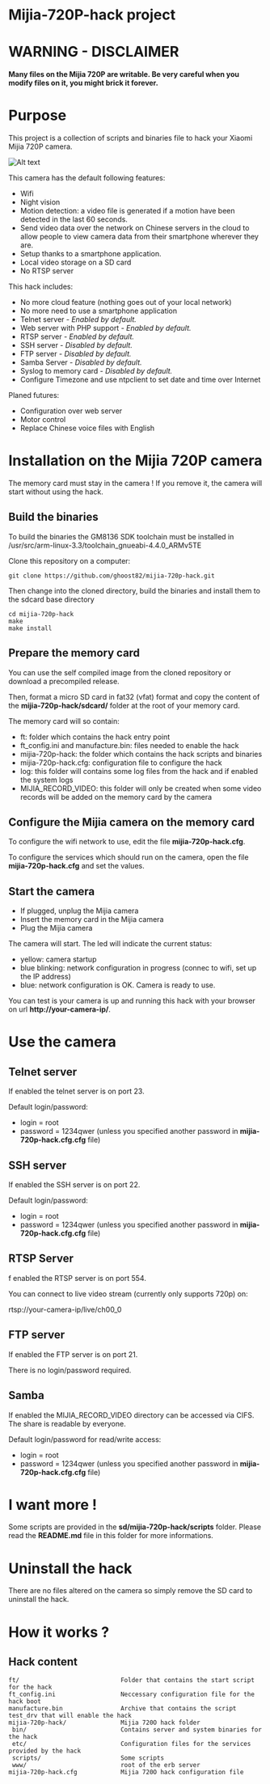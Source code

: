Mijia-720P-hack project
=======================

WARNING - DISCLAIMER
====================
**Many files on the Mijia 720P are writable. Be very careful when you modify files on it, you might brick it forever.**

Purpose
=======

This project is a collection of scripts and binaries file to hack your Xiaomi Mijia 720P camera.

![Alt text](mijia720p.png?raw=true "Mijia 720P camera")

This camera has the default following features:
* Wifi
* Night vision
* Motion detection: a video file is generated if a motion have been detected in the last 60 seconds.
* Send video data over the network on Chinese servers in the cloud to allow people to view camera data from their smartphone wherever they are.
* Setup thanks to a smartphone application.
* Local video storage on a SD card
* No RTSP server

This hack includes:
* No more cloud feature (nothing goes out of your local network)
* No more need to use a smartphone application
* Telnet server - _Enabled by default._
* Web server with PHP support - _Enabled by default._
* RTSP server - _Enabled by default._
* SSH server - _Disabled by default._
* FTP server - _Disabled by default._
* Samba Server - _Disabled by default._
* Syslog to memory card - _Disabled by default._
* Configure Timezone and use ntpclient to set date and time over Internet

Planed futures:
* Configuration over web server
* Motor control
* Replace Chinese voice files with English

Installation on the Mijia 720P camera
=====================================

The memory card must stay in the camera ! If you remove it, the camera will start without using the hack.

Build the binaries
------------------

To build the binaries the GM8136 SDK toolchain must be installed in /usr/src/arm-linux-3.3/toolchain_gnueabi-4.4.0_ARMv5TE

Clone this repository on a computer:

    git clone https://github.com/ghoost82/mijia-720p-hack.git

Then change into the cloned directory, build the binaries and install them to the sdcard base directory

    cd mijia-720p-hack
    make
    make install

Prepare the memory card
-----------------------

You can use the self compiled image from the cloned repository or download a precompiled release.
    
Then, format a micro SD card in fat32 (vfat) format and copy the content of the **mijia-720p-hack/sdcard/** folder at the root of your memory card.

The memory card will so contain:

* ft: folder which contains the hack entry point
* ft_config.ini and manufacture.bin: files needed to enable the hack
* mijia-720p-hack: the folder which contains the hack scripts and binaries
* mijia-720p-hack.cfg: configuration file to configure the hack
* log: this folder will contains some log files from the hack and if enabled the system logs
* MIJIA_RECORD_VIDEO: this folder will only be created when some video records will be added on the memory card by the camera

Configure the Mijia camera on the memory card
---------------------------------------------

To configure the wifi network to use, edit the file **mijia-720p-hack.cfg**.

To configure the services which should run on the camera, open the file **mijia-720p-hack.cfg** and set the values.

Start the camera
----------------

* If plugged, unplug the Mijia camera
* Insert the memory card in the Mijia camera
* Plug the Mijia camera

The camera will start. The led will indicate the current status:
* yellow: camera startup
* blue blinking: network configuration in progress (connec to wifi, set up the IP address)
* blue: network configuration is OK. Camera is ready to use.

You can test is your camera is up and running this hack with your browser on url **http://your-camera-ip/**.

Use the camera
==============

Telnet server
-------------

If enabled the telnet server is on port 23.

Default login/password: 
* login = root
* password = 1234qwer (unless you specified another password in **mijia-720p-hack.cfg.cfg** file)

SSH server
----------

If enabled the SSH server is on port 22.

Default login/password: 
* login = root
* password = 1234qwer (unless you specified another password in **mijia-720p-hack.cfg.cfg** file)

RTSP Server
-----------

f enabled the RTSP server is on port 554.

You can connect to live video stream (currently only supports 720p) on:

rtsp://your-camera-ip/live/ch00_0

FTP server
----------

If enabled the FTP server is on port 21.

There is no login/password required.

Samba
-----

If enabled the MIJIA_RECORD_VIDEO directory can be accessed via CIFS.
The share is readable by everyone.

Default login/password for read/write access: 
* login = root
* password = 1234qwer (unless you specified another password in **mijia-720p-hack.cfg.cfg** file)

I want more !
=============

Some scripts are provided in the **sd/mijia-720p-hack/scripts** folder. Please read the **README.md** file in this folder for more informations.

Uninstall the hack
==================

There are no files altered on the camera so simply remove the SD card to uninstall the hack.


How it works ?
==============

Hack content
------------

```
ft/                            Folder that contains the start script for the hack
ft_config.ini                  Neccessary configuration file for the hack boot
manufacture.bin                Archive that contains the script test_drv that will enable the hack
mijia-720p-hack/               Mijia 720O hack folder
 bin/                          Contains server and system binaries for the hack
 etc/                          Configuration files for the services provided by the hack
 scripts/                      Some scripts
 www/                          root of the erb server
mijia-720p-hack.cfg            Mijia 720O hack configuration file
````


